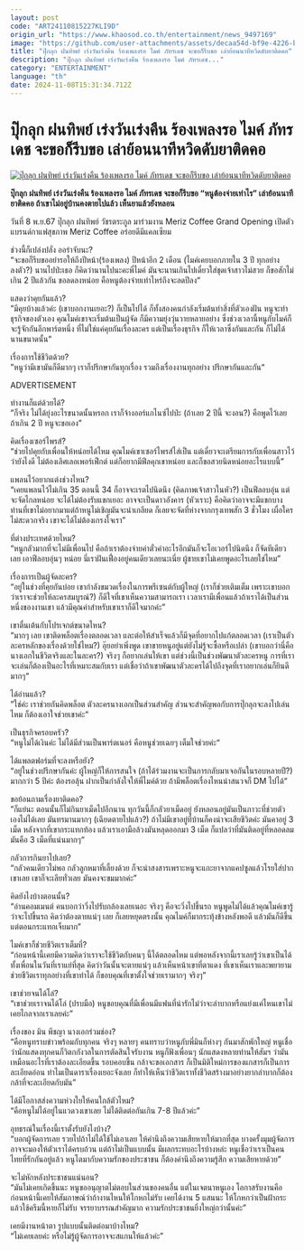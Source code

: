 ```yaml
---
layout: post
code: "ART24110815227KLI9D"
origin_url: "https://www.khaosod.co.th/entertainment/news_9497169"
image: "https://github.com/user-attachments/assets/decaa54d-bf9e-4226-be18-25ac6e51b480"
title: "ปุ๊กลุก ฝนทิพย์ เร่งวันเร่งคืน ร้องเพลงรอ ไมค์ ภัทรเดช จะขอก็รีบขอ เล่าย้อนนาทีหวิดดับยาติดคอ"
description: "ปุ๊กลุก ฝนทิพย์ เร่งวันเร่งคืน ร้องเพลงรอ ไมค์ ภัทรเดช..."
category: "ENTERTAINMENT"
language: "th"
date: 2024-11-08T15:31:34.712Z
---
```


# ปุ๊กลุก ฝนทิพย์ เร่งวันเร่งคืน ร้องเพลงรอ ไมค์ ภัทรเดช จะขอก็รีบขอ เล่าย้อนนาทีหวิดดับยาติดคอ

[![ปุ๊กลุก ฝนทิพย์ เร่งวันเร่งคืน ร้องเพลงรอ ไมค์ ภัทรเดช จะขอก็รีบขอ เล่าย้อนนาทีหวิดดับยาติดคอ](https://www.khaosod.co.th/wpapp/uploads/2024/11/pooklook.jpg "ปุ๊กลุก ฝนทิพย์ เร่งวันเร่งคืน ร้องเพลงรอ ไมค์ ภัทรเดช จะขอก็รีบขอ เล่าย้อนนาทีหวิดดับยาติดคอ")](https://www.khaosod.co.th/wpapp/uploads/2024/11/pooklook.jpg)

**ปุ๊กลุก ฝนทิพย์ เร่งวันเร่งคืน ร้องเพลงรอ ไมค์ ภัทรเดช จะขอก็รีบขอ “หนูต้องจ่ายเท่าไร” เล่าย้อนนาทียาติดคอ ถ้าเขาไม่อยู่บ้านคงตายไปแล้ว เห็นยาแล้วยังหลอน**

วันที่ 8 พ.ย.67 ปุ๊กลุก ฝนทิพย์ วัชรตระกูล มาร่วมงาน Meriz Coffee Grand Opening เปิดตัวแบรนด์กาแฟสุขภาพ Meriz Coffee อร่อยดีมีแคลเซียม

ช่วงนี้ก็เปล่งปลั่ง ออร่าจับนะ?  
“จะขอก็รีบขออย่ารอให้ถึงปีหน้า(ร้องเพลง) ปีหน้าอีก 2 เดือน (ไมค์เคยบอกภายใน 3 ปี ทุกอย่างลงตัว?) นานไปป่ะเธอ ก็คิดว่านานไปนะคะพี่ไมค์ มันจะนานเกินไปเดี๋ยวใส่ชุดเจ้าสาวไม่สวย ก็ขอสักไม่เกิน 2 ปีแล้วกัน ขอลดลงหน่อย คือหนูต้องจ่ายเท่าไหร่ถึงจะลดปีลง“

แสดงว่าคุยกันแล้ว?  
”มีคุยบ้างแล้วค่ะ (เขาบอกงานเยอะ?) ก็เป็นไปได้ ก็ทั้งสองคนกำลังเริ่มต้นทำสิ่งที่ตัวเองฝัน หนูจะทำธุรกิจของตัวเอง คุณไมค์เขาจะเริ่มต้นเป็นผู้จัด ก็มีความยุ่งวุ่นวายหลายอย่าง ซึ่งช่วงเวลานี้หนูกับไมค์ก็จะรู้จักกันอีกพาร์ตหนึ่ง ที่ไม่ใช่แค่คุยกันเรื่องละคร แต่เป็นเรื่องธุรกิจ ก็ให้เวลาซึ่งกันและกัน ก็ไม่ได้นานขนาดนั้น“



เรื่องการใช้ชีวิตด้วย?  
”หนูว่ามีเขามันก็ดีมากๆ เราก็ปรึกษากันทุกเรื่อง รวมถึงเรื่องงานทุกอย่าง ปรึกษากันและกัน“

ADVERTISEMENT

ทำงานก็แต่ด้วยได้?  
”ก็จริง ไม่ได้ยุ่งอะไรขนาดนั้นหรอก เราก็จ้างออร์แกไนซ์ไปป่ะ (ถ้าเลย 2 ปีนี้ จะงอน?) คือพูดไว้เลย ถ้าเกิน 2 ปี หนูจะขอเอง”

คิดเรื่องเซอร์ไพรส์?  
“ช่วยไปคุยกับเพื่อนให้หน่อยได้ไหม คุณไมค์เขาเซอร์ไพรส์ไส่เป็น แต่เดี๋ยวจะเตรียมการกับเพื่อนสาวไว้ ว่ายังไงดี ไม่ต้องเลิศเลอเพอร์เฟ็กต์ แต่ก็อยากมีฟีลคุกเขาหน่อย และก็ขอสวยนิดหน่อยอะไรแบบนี้”

แพลนไว้อยากแต่งช่วงไหน?  
“เคยแพลนไว้ไม่เกิน 35 ตอนนี้ 34 ก็อาจจะเรตไปนิดนึง (คิดภาพเจ้าสาวในหัว?) เป็นฟีลอบอุ่น แต่จะจัดไกลหน่อย จะได้ไม่ต้องรับแขกเยอะ อาจจะเป็นดาวอังคาร (หัวเราะ) คือคิดว่าอาจจะมีแขกบางท่านที่เขาไม่อยากมาแต่ถ้าหนูไม่เชิญมันจะน่าเกลียด ก็เลยจะจัดที่ห่างจากกรุงเทพสัก 3 ชั่วโมง เผื่อใครไม่สะดวกจริง เขาจะได้ไม่ต้องเกรงใจเรา”

ที่ต่างประเทศด้วยไหม?  
“หนูกลัวมากที่จะไม่มีเพื่อนไป คือถ้าเราต้องจ่ายค่าตั๋วค่าอะไรอีกมันก็จะโอเวอร์ไปนิดนึง ก็จัดทีเดียวเลย เอาฟีลอบอุ่นๆ หน่อย นี่เราฝันเฟื่องอยู่คนเดียวเลยนะเนี่ย ผู้ชายเขาไม่เคยพูดอะไรเลยใช่ไหม”

เรื่องการเป็นผู้จัดละคร?  
“อยู่ในช่วงที่คุยกันบ่อย เขากำลังขมวดเรื่องในการพรีเซนต์กับผู้ใหญ่ (เราก็ช่วยเติมเต็ม เพราะเขาบอกว่าเราจะช่วยให้ละครสมบูรณ์?) ก็ดีใจที่เขาเห็นความสามารถเรา เวลาเรามีเพื่อนแล้วถ้าเราได้เป็นส่วนหนึ่งของงานเขา แล้วมีคุณค่าสำหรับเขาเราก็ดีใจมากค่ะ”

เขาตื่นเต้นกับโปรเจกต์ขนาดไหน?  
“มากๆ เลย เขาติดพล็อตเรื่องตลอดเวลา และต่อให้สำเร็จแล้วก็มีจุดที่อยากไปแก้ตลอดเวลา (เราเป็นตัวละครหลักของเรื่องด้วยใช่ไหม?) อุ๊ยอย่าเพิ่งพูด เขาขายหนูอยู่แต่ยังไม่รู้จะซื้อหรือเปล่า (เขาบอกว่านี่คือนางเอกในชีวิตจริงและในละคร?) จริงๆ ก็อยากเล่นให้เขา แต่ช่วงนี้เป็นช่วงพัฒนาตัวละครหนู การที่เราจะเล่นก็ต้องเป็นอะไรที่เหมาะสมกับเรา แต่เชื่อว่าถ้าเขาพัฒนาตัวละครได้ไปถึงจุดที่เราอยากเล่นก็ยินดีมากๆ“

ได้อ่านแล้ว?  
”ใช่ค่ะ เราช่วยกันคิดพล็อต ตัวละครนางเอกเป็นส่วนสำคัญ ส่วนจะสำคัญพอกับการปุ๊กลุกจะลงไปเล่นไหม ก็ต้องเอาใจช่วยเขาค่ะ“

เป็นธุรกิจครอบครัว?  
“หนูไม่ได้เงินค่ะ ไม่ได้มีส่วนเป็นพาร์ตเนอร์ คือหนูช่วยเฉยๆ เต็มใจช่วยค่ะ“

ได้แพลตฟอร์มที่จะลงหรือยัง?  
“อยู่ในช่วงปรึกษากันค่ะ ผู้ใหญ่ก็ให้การสนใจ (ถ้าได้ร่วมงานจะเป็นการกลับมาเจอกันในรอบหลายปี?) มากกว่า 5 ปีค่ะ ต้องรอลุ้น ฝากเป็นกำลังใจให้พี่ไมค์ด้วย ถ้ามีพล็อตเรื่องไหนน่าสนวจก็ DM ไปได้“

ขอย้อนถามเรื่องยาติดคอ?  
”ก็แย่นะ ตอนนั้นก็ไม่กินยาเม็ดไปอีกนาน ทุกวันนี้ก็กลัวยาเม็ดอยู่ ยังหลอนอยู่มันเป็นภาวะที่ช่วยตัวเองไม่ได้เลย มันทรมานมากๆ (เฉียดตายไปแล้ว?) ถ้าไม่มีเขาอยู่ที่บ้านก็คงน่าจะเสียชีวิตค่ะ มันคาอยู่ 3 เม็ด หลังจากที่เขากระแทกท้อง แล้วเราเอามือล้วงมันหลุดออกมา 3 เม็ด ก็แปลว่าที่มันติดอยู่ที่หลอดลมมันคือ 3 เม็ดที่แน่นมากๆ“

กลัวการกินยาไปเลย?  
“กลัวคนเดียวไม่พอ กลัวลูกหมาที่เลี้ยงด้วย ก็จะน่าสงสารเพราะหนูจะแกะยาจากแคปซูลแล้วโรยใส่ปากเขาเลย เขาก็จะเลียทั่วเลย มันคงจะขมมากค่ะ”

คิดยังไงบ้างตอนนั้น?  
“อ่านคอมเมนต์ คนบอกว่าวิ่งไปรับกล้องเลยเนอะ จริงๆ คือจะวิ่งไปขึ้นรถ หนูพูดไม่ได้แล้วคุณไมค์เขารู้ว่าจะไปขึ้นรถ คิดว่าต้องตายแน่ๆ เลย ก็เลยหยุดตรงนั้น คุณไมค์ก็มากระทุ้งข้างหลังพอดี แล้วมันก็ดีขึ้น แต่ตอนกระแทกเจ็บมาก”

ไมค์เขาก็ช่วยชีวิตเราเต็มที่?  
“ก่อนหน้านี้เคยมีความคิดว่าเราจะใช้ชีวิตกับคนๆ นี้ได้ตลอดไหม แต่พอหลังจากนี้เราเลยรู้ว่าเขาเป็นได้ทั้งเพื่อนในวันที่เราแย่ที่สุด คิดว่าวันนั้นจะตายแน่ๆ แล้วเห็นหน้าเขาที่ตาแดง ที่เขาเห็นเราและพยายามช่วยชีวิตเราทุกอย่างที่เขาทำได้ ก็ขอบคุณที่เขาตั้งใจช่วยเรามากๆ จริงๆ”

เขาช่วยจนได้โล่?  
“เขาช่วยเราจนได้โล่ (ปรบมือ) หนูขอบคุณที่มีเพื่อนมีแฟนที่น่ารักไม่ว่าจะลำบากหรือแย่งแค่ไหนเขาไม่เคยไกลจากเราเลยค่ะ”

เรื่องของ มิน พีชญา นางเอกร่วมช่อง?  
“คือหนูทราบข่าวพร้อมกับทุกคน จริงๆ หลายๆ คนทราบว่าหนูกับพี่มินก็ห่างๆ กันมาสักพักใหญ่ หนูเชื่อว่านักแสดงทุกคนก็วิตกกังวลในการตัดสินใจรับงาน หนูก็ฟังเพื่อนๆ นักแสดงหลายท่านให้สัมฯ ว่ามันเหมือนอะไรที่เราต้องละเอียดขึ้น รอบคอบขึ้น กล้าจะขอเอกสาร ก็เป็นมิติใหม่การของแกสารก็เป็นการละเอียดอ่อน ทำไมเป็นดาราเรื่องเยอะจังเลย ก็ทำให้เห็นว่าชีวิตเราทั้งชีวิตสร้างมาอย่างยากลำบากก็ต้องกล้าที่จะละเอียดกับมัน”

ได้มีโอกาสส่งความห่วงใยให้คนใกล้ตัวไหม?  
“คือหนูไม่ได้อยู่ในแวดวงเขาเลย ไม่ได้ติดต่อกันเกิน 7-8 ปีแล้วค่ะ”

อุทธรณ์ในเรื่องนี้เราตั้งรับยังไงบ้าง?  
“บอกผู้จัดการเลย รวยไปถ้าไม่ได้ใช้ไม่เอาเลย ให้คำนึงถึงความเสียหายให้มากที่สุด บางครั้งมุมผู้จัดการอาจจะมองให้ตัวเราได้ครบถ้วน แต่ถ้าไม่เป็นแบบนั้น มีผลกระทบอะไรบ้างหล่ะ หนูเชื่อว่าเราเป็นคนไทยที่รักกันอยู่แล้ว หนูโตมากับความรักของประชาชน ก็ต้องคำนึงถึงความรู้สึก ความเสียหายด้วย”

จะไม่หักหลังประชาชนแน่นอน?  
“มันไม่เคยเกิดขึ้นนะ หนูขออนุญาตไม่ตอบในส่วนของคนอื่น แต่ในเจตนาหนูเอง โอกาสรับงานคือก่อนหน้านี้เคยให้สัมภาษณ์ว่าถ้างานไหนให้โกหกไม่รับ เคยได้งาน 5 แสนนะ ให้โกหกว่าเป็นฝ้ากระแล้วใช้ครีมนี้หายก็ไม่รับ จรรยาบรรณสำคัญมาก ความรักประชาชนยิ่งใหญ่กว่านั้นค่ะ”

เคยมีงานหน้าตา รูปแบบนั้นติดต่อมาบ้างไหม?  
“ไม่เคยเลยค่ะ หรือไม่รู้ผู้จัดการอาจจะสแกนให้แล้วค่ะ”

